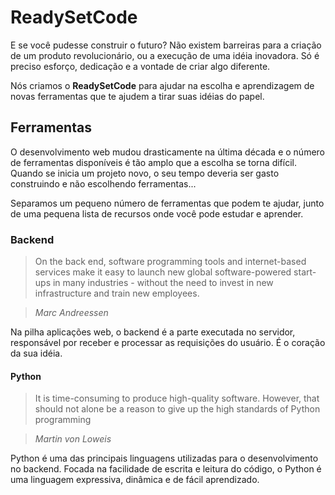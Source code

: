 # ReadySetCode

E se você pudesse construir o futuro? Não existem barreiras para a criação de um produto
revolucionário, ou a execução de uma idéia inovadora. Só é preciso esforço, dedicação e a
vontade de criar algo diferente.

Nós criamos o **ReadySetCode** para ajudar na escolha e aprendizagem de novas ferramentas que te
ajudem a tirar suas idéias do papel.

## Ferramentas
O desenvolvimento web mudou drasticamente na última década e o número de ferramentas disponíveis
é tão amplo que a escolha se torna difícil. Quando se inicia um projeto novo, o seu tempo
deveria ser gasto construindo e não escolhendo ferramentas...

Separamos um pequeno número de ferramentas que podem te ajudar, junto de uma pequena lista de
recursos onde você pode estudar e aprender.

### Backend
> On the back end, software programming tools and internet-based services make it easy to
> launch new global software-powered start-ups in many industries - without the need to invest
> in new infrastructure and train new employees.

> *Marc Andreessen*

Na pilha aplicações web, o backend é a parte executada no servidor, responsável por receber e
processar as requisições do usuário. É o coração da sua idéia.


#### Python
> It is time-consuming to produce high-quality software. However, that should not alone be a
> reason to give up the high standards of Python programming

> *Martin von Loweis*

Python é uma das principais linguagens utilizadas para o desenvolvimento no backend. Focada na
facilidade de escrita e leitura do código, o Python é uma linguagem expressiva, dinâmica e
de fácil aprendizado.

